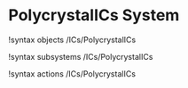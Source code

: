 <!-- MOOSE Documentation Stub: Remove this when content is added. -->

# PolycrystalICs System
!syntax objects /ICs/PolycrystalICs

!syntax subsystems /ICs/PolycrystalICs

!syntax actions /ICs/PolycrystalICs
